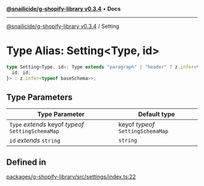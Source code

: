 [**@snailicide/g-shopify-library v0.3.4**](../README.md) • **Docs**

---

[@snailicide/g-shopify-library v0.3.4](../README.md) / Setting

# Type Alias: Setting\<Type, id>

```ts
type Setting<Type, id>: Type extends "paragraph" | "header" ? z.infer<typeof SettingSchemaMap[Type]> : Merge<z.infer<typeof SettingSchemaMap[Type]>, id extends string ? Merge<z.infer<typeof baseSchema>, {
  id: id;
}> : z.infer<typeof baseSchema>>;
```

## Type Parameters

| Type Parameter                                     | Default type                      |
| -------------------------------------------------- | --------------------------------- |
| `Type` _extends_ keyof _typeof_ `SettingSchemaMap` | keyof _typeof_ `SettingSchemaMap` |
| `id` _extends_ `string`                            | `string`                          |

## Defined in

[packages/g-shopify-library/src/settings/index.ts:22](https://github.com/gbtunney/snailicide-monorepo/blob/master/packages/g-shopify-library/src/settings/index.ts#L22)
